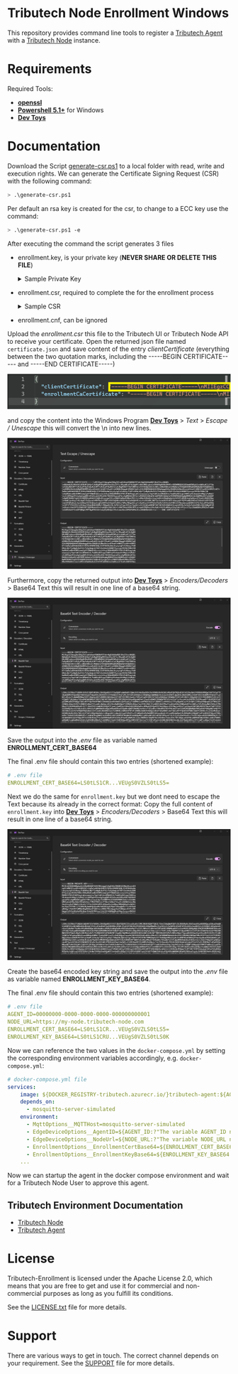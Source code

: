 Tributech Node Enrollment Windows
==============================

This repository provides command line tools to register a [Tributech Agent](https://docs.tributech.io/tributech_agent/overview) with a [Tributech Node](https://docs.tributech.io/tributech_node/overview) instance.

Requirements
==============================
Required Tools:
- **[openssl](https://github.com/openssl/openssl)**
- **[Powershell 5.1+](https://learn.microsoft.com/en-us/powershell/scripting/install/installing-powershell-on-windows?view=powershell-5.1)** for Windows
- **[Dev Toys](https://apps.microsoft.com/detail/9pgcv4v3bk4w)** 

Documentation
==============================
Download the Script [generate-csr.ps1](generate-csr.ps1) to a local folder with read, write and execution rights. We can generate the Certificate Signing Request (CSR) with the following command:

```bash
> .\generate-csr.ps1
```

Per default an rsa key is created for the csr, to change to a ECC key use the command:

```bash
> .\generate-csr.ps1 -e
```

After executing the command the script generates 3 files

- enrollment.key, is your private key (**NEVER SHARE OR DELETE THIS FILE**)
    <details>
        <summary>Sample Private Key</summary>

        -----BEGIN PRIVATE KEY-----
        MIIEvQIBADANBgkqhkiG9w0BAQEFAASCBKcwggSjAgEAAoIBAQCRg0F36hme8roA
        kkFNLZIbegEd149vSeRgUAukOo5Z/vfWLFFCE4LAYnolxj4rEEaVrI+93oeLHzV/
        F9ITTOCN5Uw89C/otafUfEU0hp4mBBTtVWzX+H20fABKX6ORFUPjPCeX+63bNTpO
        BvHuekwqaJ0wIhxccSMQbh38xd3aDTIGlIr+gcntkF3KVuLcwzmvjvtsabfhyD+F
        dCLjWFghetYVMvtQxOIbvf48qpWU0JvjiCF7BskBS5r6BI/OSowyYdpGjNHbNl8N
        ssvNtx5isqm3+DlLY15BWROGNx/G2jt3YCrSoEr8VMrnHNo3C/+/w2IDcVqJH0Vb
        vyZupceTAgMBAAECggEAAPk+WmWMF1arbO6Nlk0cQafO0xrKoGV/rC9M7KPhqPN+
        SAYS4xzLTqs6Av+xEcuxlTXK3mvbP1CNpJSNuMhWZkym9m9x1J5GibLtKZ1O+JUl
        aLMeH9HPUYJU5CqApytbwWz5HNi3wJQ6GCSOwNg7ozsA9j38L5goMmdyNutCAT/7
        w+uP7ftRiQ0eWOJ1+sbg45XXrn0WCa5FNdv8yLfd1qI6UWjHPMuxaJWSWxIQsnQV
        pCpWDvTF+6jZQ/MAgrsNIH+nBvB/hu98DaHKsMIN6WeNrUaeST1aBBDauK88XEBq
        IW659odzfOMXCgnTgoKk/dP85jsdMPkTLpnnomCKBQKBgQDMaAUmwkniovSsCRV/
        2i3TFOmHTKal1P99FT3e7N8uP1dA/KnzeIyLrUriWM8pvjx/dwheCP8fY1aA51W6
        yo25BA/9yGPTAwhZZFtRFbmtImMpxgls3eWRcch+heGJjUn9zjaddGUENMnK6Ej0
        62tOiJXzO9QFTwDyvKtDljiD/wKBgQC2Pb+kuGy6agtC1Fdb3Zg5FpIIN9Vx7j8L
        VrNon2XdZ4Ak7LGFB0HZ6xqybflUxFDq8jRSTs7G2Lp5D1DcwptWzPPaZVVibCsc
        Ee8U0Kiw6Q0wpZLQA3MkbiT+WyQ6kwR8zSZm+r4KKGjj5c1yFrP09A0wxLAPaUBi
        ksRZxxpsbQKBgDfLeQSAaiyb8I95F05D3thMUAZnjOGdR3P8NVxBahY0ofuSPE3C
        LRL/ZX5tYXbyf48HjdglOoZ11inve342RgMnsbnDVkRGAqRr+WUjugAhb9H6RZ5a
        34wY8/JdVxf14imOfWfzWpOQWTiyuR9pl2vjapLvVMtyKj8X8uPLAHg/AoGBAJLo
        B/ri6FMFdPp0bc+SPEmY1jNlvtxOr+eWBp4KEHWAH56kZx3TkdP3X9gCKwGYF5qt
        kFvhR3Kn9vnrzMWI4uv/33toQIJMrBu+oTnoUnP6CjXy4vxoK4NsfsnD8tp89Rsd
        zR0qd9N8a8F62Dhl8L8/lPqBM2PY9pv/r+SnSbepAoGAceOJSoqJek/IJDuD/HhA
        QG+erZaGjYF7U9yoaOF6M+ZYlGkRe06WFdetpb2hVIdaBXZkfugvHMAIQFOQQg7M
        cMBi+7QlTCBpK3vPRg4aGdlFcuEoaf9tDVg0NUL1TkW9q1iGTvL5orWmNUOo//Sb
        mNjS/+zMIpjZY2TqFQQk3A4=
        -----END PRIVATE KEY-----
    </details>
- enrollment.csr, required to complete the for the enrollment process
    <details>
        <summary>Sample CSR</summary>

        -----BEGIN CERTIFICATE REQUEST-----
        MIIC7zCCAdcCAQAwZjELMAkGA1UEBhMCQVQxFjAUBgNVBAgMDVVwcGVyIEF1c3Ry
        aWExDTALBgNVBAcMBExpbnoxDzANBgNVBAoMBmN1c3RvbTEfMB0GA1UEAwwWZW5y
        b2xsbWVudC1jZXJ0LWN1c3RvbTCCASIwDQYJKoZIhvcNAQEBBQADggEPADCCAQoC
        ggEBAJGDQXfqGZ7yugCSQU0tkht6AR3Xj29J5GBQC6Q6jln+99YsUUITgsBieiXG
        PisQRpWsj73eh4sfNX8X0hNM4I3lTDz0L+i1p9R8RTSGniYEFO1VbNf4fbR8AEpf
        o5EVQ+M8J5f7rds1Ok4G8e56TCponTAiHFxxIxBuHfzF3doNMgaUiv6Bye2QXcpW
        4tzDOa+O+2xpt+HIP4V0IuNYWCF61hUy+1DE4hu9/jyqlZTQm+OIIXsGyQFLmvoE
        j85KjDJh2kaM0ds2Xw2yy823HmKyqbf4OUtjXkFZE4Y3H8baO3dgKtKgSvxUyucc
        2jcL/7/DYgNxWokfRVu/Jm6lx5MCAwEAAaBEMEIGCSqGSIb3DQEJDjE1MDMwDwYD
        VR0TAQH/BAUwAwIBADALBgNVHQ8EBAMCBaAwEwYDVR0lBAwwCgYIKwYBBQUHAwIw
        DQYJKoZIhvcNAQELBQADggEBAB/aKV6175ILzRLJ7pB+ITfMdKwHD/p34KseGoYh
        jOdrX9X6jewucgrjOm+2oG4ioDv+hVTikYokfInPeTRK5REiQq8COxPbp0HMvxQt
        lXRyMD2OaJkHEgDn/y1PJhxN4arHeGAdRlaKvFhALdVw/6XnL8RYyuxZEHeQJ/89
        cSQ+hGy6ewV11CGKTE9jA4Gt/jzJCLzUBqMqT8yU+BJdxnB5naHhpZqlx9Ks26Gd
        zBBTiRw7GEcqxxeJ/AibDRWG02QYWcCgzIuDDGI+HWQ2iGxv339Qb+3keM094Cdr
        Nt03ru8v3nnnczOMtyyvl6maMpr9+PLAMUMQnuRTzxcQH3w=
        -----END CERTIFICATE REQUEST-----
    </details>
- enrollment.cnf, can be ignored

Upload the _enrollment.csr_ this file to the Tributech UI or Tributech Node API to receive your certificate. 
Open the returned json file named `certificate.json` and save content of the entry _clientCertificate_ (everything between the two quotation marks, including the -----BEGIN CERTIFICATE----- and -----END CERTIFICATE-----) 

![No Json Example Found](./images/json.png "Certificate String")

and copy the content into the Windows Program **[Dev Toys](https://apps.microsoft.com/detail/9pgcv4v3bk4w)** > _Text_ > _Escape / Unescape_ this will convert the \n into new lines.

![No Text Escape Example Found](./images/text-escape.png "Escaping newlines")

Furthermore, copy the returned output into **[Dev Toys](https://apps.microsoft.com/detail/9pgcv4v3bk4w)** > _Encoders/Decoders_ > Base64 Text this will result in one line of a base64 string.

![No Base64 Encoding Example Found](./images/base64encoder.png "Base64 encoding")

Save the output into the _.env_ file as variable named __ENROLLMENT_CERT_BASE64__

The final .env file should contain this two entries (shortened example):
```yml
# .env file
ENROLLMENT_CERT_BASE64=LS0tLS1CR...VEUgS0VZLS0tLS5=
```

Next we do the same for `enrollment.key` but we dont need to escape the Text because its already in the correct format:
Copy the full content of `enrollment.key` into **[Dev Toys](https://apps.microsoft.com/detail/9pgcv4v3bk4w)** > _Encoders/Decoders_ > Base64 Text this will result in one line of a base64 string.


![No Base64 key Encoding Example Found](./images/base64encoder-key.png "Base64 key encoding")


Create the base64 encoded key string and save the output into the _.env_ file as variable named __ENROLLMENT_KEY_BASE64__.

The final .env file should contain this two entries (shortened example):
```yml
# .env file
AGENT_ID=00000000-0000-0000-0000-000000000001
NODE_URL=https://my-node.tributech-node.com
ENROLLMENT_CERT_BASE64=LS0tLS1CR...VEUgS0VZLS0tLS5=
ENROLLMENT_KEY_BASE64=LS0tLS1CRU...VEUgS0VZLS0tLS0K
```

Now we can reference the two values in the `docker-compose.yml` by setting the corresponding environment variables accordingly, e.g. `docker-compose.yml`:

```yml
# docker-compose.yml file
services:
    image: ${DOCKER_REGISTRY-tributech.azurecr.io/}tributech-agent:${AGENT_TAG:-latest}
    depends_on:
      - mosquitto-server-simulated
    environment:
      - MqttOptions__MQTTHost=mosquitto-server-simulated
      - EdgeDeviceOptions__AgentID=${AGENT_ID:?"The variable AGENT_ID needs to be configured in the .env file."}
      - EdgeDeviceOptions__NodeUrl=${NODE_URL:?"The variable NODE_URL needs to be configured in the .env file."}
      - EnrollmentOptions__EnrollmentCertBase64=${ENROLLMENT_CERT_BASE64:?"The variable ENROLLMENT_CERT_BASE64 needs to be configured in the .env file"}
      - EnrollmentOptions__EnrollmentKeyBase64=${ENROLLMENT_KEY_BASE64:?"The variable ENROLLMENT_KEY_BASE64 needs to be configured in the .env file"}
    ...
```

Now we can startup the agent in the docker compose environment and wait for a Tributech Node User to approve this agent.

Tributech Environment Documentation
-----------
* [Tributech Node](https://docs.tributech.io/tributech_node/overview)
* [Tributech Agent](https://docs.tributech.io/tributech_agent/overview)
 
License
==============================
Tributech-Enrollment is licensed under the Apache License 2.0, which means that
you are free to get and use it for commercial and non-commercial
purposes as long as you fulfill its conditions.

See the [LICENSE.txt](../LICENSE.txt) file for more details.

Support
==============================
There are various ways to get in touch. The correct channel depends on
your requirement. See the [SUPPORT](../SUPPORT.md) file for more details.
